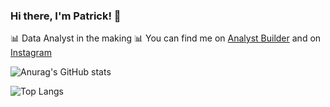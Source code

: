 ### Hi there, I'm Patrick! 👋

📊 Data Analyst in the making 📊 You can find me on [Analyst Builder](https://www.analystbuilder.com/u/patrick_caroprese?fbclid=PAZXh0bgNhZW0CMTEAAaaJxNVJOiJwkqlFUGpf32boVFrXXjb4xOj144xaZY62hfsryXHPiHV6Oy8_aem_Koh32rjN4FZEqOEHK_nBiw) and on [Instagram](https://www.instagram.com/patrick_caroprese/)<br/>

![Anurag's GitHub stats](https://github-readme-stats.vercel.app/api?username=patrick93caroprese&show_icons=true&theme=radical)

![Top Langs](https://github-readme-stats.vercel.app/api/top-langs/?username=patrick93caroprese&size_weight=0.5&count_weight=0.5)
